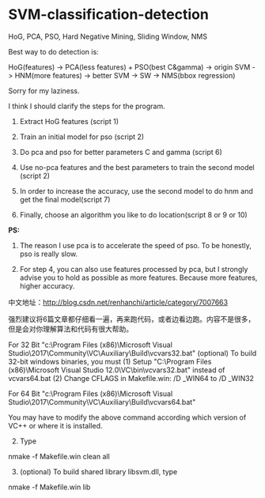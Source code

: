 # SVM-classification-detection
HoG, PCA, PSO, Hard Negative Mining, Sliding Window, NMS


Best way to do detection is:

HoG(features) -> PCA(less features) + PSO(best C&gamma) -> origin SVM -> HNM(more features) -> better SVM -> SW -> NMS(bbox regression)

Sorry for my laziness.

I think I should clarify the steps for the program.

1. Extract HoG features (script 1)

2. Train an initial model for pso (script 2)

3. Do pca and pso for better parameters C and gamma (script 6)

4. Use no-pca features and the best parameters to train the second model (script 2)

5. In order to increase the accuracy, use the second model to do hnm and get the final model(script 7)

6. Finally, choose an algorithm you like to do location(script 8 or 9 or 10)

**PS:**

1. The reason I use pca is to accelerate the speed of pso. To be honestly, pso is really slow.

2. For step 4, you can also use features processed by pca, but I strongly advise you to hold as possible as more features. Because more features, higher accuracy.

中文地址：http://blog.csdn.net/renhanchi/article/category/7007663

强烈建议将6篇文章都仔细看一遍，再来跑代码，或者边看边跑。内容不是很多，但是会对你理解算法和代码有很大帮助。


 For 32 Bit 
"c:\Program Files (x86)\Microsoft Visual Studio\2017\Community\VC\Auxiliary\Build\vcvars32.bat"
(optional) To build 32-bit windows binaries, you must
	(1) Setup "C:\Program Files (x86)\Microsoft Visual Studio 12.0\VC\bin\vcvars32.bat" instead of vcvars64.bat
	(2) Change CFLAGS in Makefile.win: /D _WIN64 to /D _WIN32
	
For 64 Bit 
"c:\Program Files (x86)\Microsoft Visual Studio\2017\Community\VC\Auxiliary\Build\vcvars64.bat"

You may have to modify the above command according which version of
VC++ or where it is installed.

2. Type

nmake -f Makefile.win clean all

3. (optional) To build shared library libsvm.dll, type

nmake -f Makefile.win lib